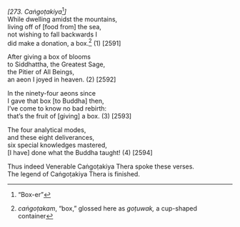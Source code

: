 *\[273. Caṅgoṭakiya*[^1]*\]*  
While dwelling amidst the mountains,  
living off of \[food from\] the sea,  
not wishing to fall backwards I  
did make a donation, a box.[^2] (1) \[2591\]

After giving a box of blooms  
to Siddhattha, the Greatest Sage,  
the Pitier of All Beings,  
an aeon I joyed in heaven. (2) \[2592\]

In the ninety-four aeons since  
I gave that box \[to Buddha\] then,  
I’ve come to know no bad rebirth:  
that’s the fruit of \[giving\] a box. (3) \[2593\]

The four analytical modes,  
and these eight deliverances,  
six special knowledges mastered,  
\[I have\] done what the Buddha taught! (4) \[2594\]

Thus indeed Venerable Caṅgoṭakiya Thera spoke these verses.  
The legend of Caṅgoṭakiya Thera is finished.

[^1]: “Box-er”

[^2]: *caṅgoṭakam*, “box,” glossed here as *goṭuwak,* a cup-shaped
    container
